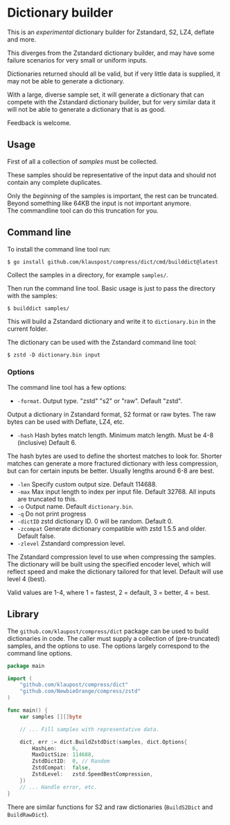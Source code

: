 # Dictionary builder

This is an *experimental* dictionary builder for Zstandard, S2, LZ4, deflate and more.

This diverges from the Zstandard dictionary builder, and may have some failure scenarios for very small or uniform inputs.

Dictionaries returned should all be valid, but if very little data is supplied, it may not be able to generate a dictionary.

With a large, diverse sample set, it will generate a dictionary that can compete with the Zstandard dictionary builder,
but for very similar data it will not be able to generate a dictionary that is as good.

Feedback is welcome.

## Usage

First of all a collection of *samples* must be collected.

These samples should be representative of the input data and should not contain any complete duplicates.

Only the *beginning* of the samples is important, the rest can be truncated. 
Beyond something like 64KB the input is not important anymore.  
The commandline tool can do this truncation for you. 

## Command line

To install the command line tool run:

```
$ go install github.com/klauspost/compress/dict/cmd/builddict@latest
```

Collect the samples in a directory, for example `samples/`.

Then run the command line tool. Basic usage is just to pass the directory with the samples:

```
$ builddict samples/
```

This will build a Zstandard dictionary and write it to `dictionary.bin` in the current folder.

The dictionary can be used with the Zstandard command line tool:

```
$ zstd -D dictionary.bin input
```

### Options

The command line tool has a few options:

- `-format`. Output type. "zstd" "s2" or "raw". Default "zstd".

Output a dictionary in Zstandard format, S2 format or raw bytes.
The raw bytes can be used with Deflate, LZ4, etc.

- `-hash` Hash bytes match length. Minimum match length. Must be 4-8 (inclusive) Default 6.

The hash bytes are used to define the shortest matches to look for.
Shorter matches can generate a more fractured dictionary with less compression, but can for certain inputs be better.
Usually lengths around 6-8 are best.

- `-len` Specify custom output size. Default 114688.
- `-max` Max input length to index per input file. Default 32768. All inputs are truncated to this.
- `-o` Output name. Default `dictionary.bin`.
- `-q`    Do not print progress
- `-dictID` zstd dictionary ID. 0 will be random. Default 0.
- `-zcompat` Generate dictionary compatible with zstd 1.5.5 and older. Default false.
- `-zlevel` Zstandard compression level.

The Zstandard compression level to use when compressing the samples.
The dictionary will be built using the specified encoder level, 
which will reflect speed and make the dictionary tailored for that level.
Default will use level 4 (best).

Valid values are 1-4, where 1 = fastest, 2 = default, 3 = better, 4 = best.

## Library

The `github.com/klaupost/compress/dict` package can be used to build dictionaries in code.
The caller must supply a collection of (pre-truncated) samples, and the options to use.
The options largely correspond to the command line options.

```Go
package main

import (
	"github.com/klaupost/compress/dict"
	"github.com/NewbieOrange/compress/zstd"
)

func main() {
	var samples [][]byte

	// ... Fill samples with representative data.

	dict, err := dict.BuildZstdDict(samples, dict.Options{
		HashLen:     6,
		MaxDictSize: 114688,
		ZstdDictID:  0, // Random
		ZstdCompat:  false,
		ZstdLevel:   zstd.SpeedBestCompression,
	})
	// ... Handle error, etc.
}
```

There are similar functions for S2 and raw dictionaries (`BuildS2Dict` and `BuildRawDict`).
